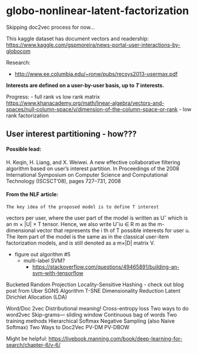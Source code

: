 # globo-nonlinear-latent-factorization

Skipping doc2vec process for now...

This kaggle dataset has document vectors and readership: https://www.kaggle.com/gspmoreira/news-portal-user-interactions-by-globocom

Research:
- http://www.ee.columbia.edu/~ronw/pubs/recsys2013-usermax.pdf

<b> Interests are defined on a user-by-user basis, up to <i>T</i> interests. </b>
  
  Progress:
    - full rank vs low rank matrix
      https://www.khanacademy.org/math/linear-algebra/vectors-and-spaces/null-column-space/v/dimension-of-the-column-space-or-rank
    - low rank factorization
## User interest partitioning - how???


#### Possible lead:
H. Keqin, H. Liang, and X. Weiwei. A new effective collaborative filtering algorithm
based on user’s interest partition. In Proceedings of the 2008 International Symposium
on Computer Science and Computational Technology (ISCSCT’08), pages 727–731,
2008

#### From the NLF article:
    The key idea of the proposed model is to define T interest
vectors per user, where the user part of the model is written
as Uˆ which is an m × |U| × T tensor. Hence, we also write
Uˆiu ∈ R
m as the m-dimensional vector that represents the
i
th of T possible interests for user u. The item part of the
model is the same as in the classical user-item factorization
models, and is still denoted as a m×|D| matrix V.
  
  
  
- figure out algorithm #5
  - multi-label SVM?
    - https://stackoverflow.com/questions/49465891/building-an-svm-with-tensorflow


Bucketed Random Projection
Locality-Sensitive Hashing - check out blog post from Uber
SGNS Algorithm
T-SNE Dimensionality Reduction
Latent Dirichlet Allocation (LDA)

Word/Doc 2vec
Distributional meaning!
Cross-entropy loss
Two ways to do word2vec
Skip-grams— sliding window
Continuous bag of words
Two training methods
Hierarchical Softmax
Negative Sampling
(also Naive Softmax)
Two Ways to Doc2Vec
PV-DM
PV-DBOW


Might be helpful: https://livebook.manning.com/book/deep-learning-for-search/chapter-6/v-6/
